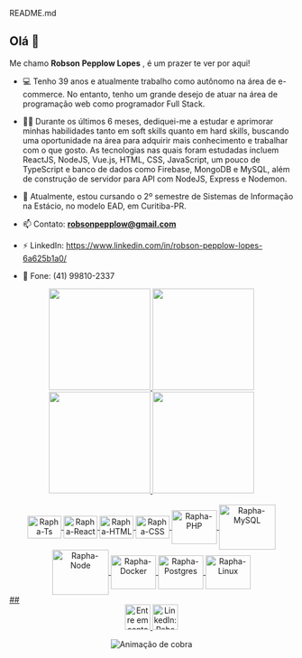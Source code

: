 README.md

##  Olá 👋
Me chamo **Robson Pepplow Lopes** , é um prazer te ver por aqui!
- 💻 Tenho 39 anos e atualmente trabalho como autônomo na área de e-commerce. No entanto, tenho um grande desejo de atuar na área de programação web como programador Full Stack.
- 👨‍💻 Durante os últimos 6 meses, dediquei-me a estudar e aprimorar minhas habilidades tanto em soft skills quanto em hard skills, buscando uma oportunidade na área para adquirir mais conhecimento e trabalhar com o que gosto.
As tecnologias nas quais foram estudadas incluem ReactJS, NodeJS, Vue.js, HTML, CSS, JavaScript, um pouco de TypeScript e banco de dados como Firebase, MongoDB e MySQL, além de construção de servidor para API com NodeJS, Express e Nodemon.
- 🏫 Atualmente, estou cursando o 2º semestre de Sistemas de Informação na Estácio, no modelo EAD, em Curitiba-PR.

- 📫 Contato: **robsonpepplow@gmail.com**
- ⚡ LinkedIn: https://www.linkedin.com/in/robson-pepplow-lopes-6a625b1a0/ 
- 🤳 Fone: (41) 99810-2337

<div align="center">
  <a href="https://github.com/RobPepplow">
  <img height="180em" src="https://github-readme-stats.vercel.app/api? user =RobsonPepplow&show_icons=true&theme=dracula&include_all_commits=true&count_private=true"/>
  <img height="180em" src="https://github-readme-stats.vercel.app/api/top-langs/? user =RobsonPepplow&layout=compact&langs_count=7&theme=dracula"/>
  <img height="180em" src="https://github-readme-stats.vercel.app/api? username =RobsonPepplow&show_icons=true&theme=dracula&include_all_commits=true&count_private=true"/>
  <img height="180em" src="https://github-readme-stats.vercel.app/api/top-langs/? username =RobsonPepplow&layout=compact&langs_count=7&theme=dracula"/>
</div>

<div align="center">
  <br/>
  <img align="center" alt="Rapha-Ts" height="40" width="60" src="https://raw.githubusercontent.com/devicons/devicon/master/icons/typescript/typescript-plain .svg">
  <img align="center" alt="Rapha-React" height="40" width="60" src="https://raw.githubusercontent.com/devicons/devicon/master/icons/react/react-original .svg">
  <img align="center" alt="Rapha-HTML" height="40" width="60" src="https://raw.githubusercontent.com/devicons/devicon/master/icons/html5/html5-original .svg">
  <img align="center" alt="Rapha-CSS" height="40" width="60" src="https://raw.githubusercontent.com/devicons/devicon/master/icons/css3/css3-original .svg">
  <img align="center" alt="Rapha-PHP" height="60" width="80" src="https://cdn.jsdelivr.net/gh/devicons/devicon/icons/php/php-plain .svg">
  <img align="center" alt="Rapha-MySQL" height="80" width="100" src="https://cdn.jsdelivr.net/gh/devicons/devicon/icons/mysql/mysql-original -wordmark.svg">
  <img align="center" alt="Rapha-Node" height="80" width="100" src="https://cdn.jsdelivr.net/gh/devicons/devicon/icons/nodejs/nodejs-original -wordmark.svg" />
  <img align="center" alt="Rapha-Docker" height="60" width="80" src="https://cdn.jsdelivr.net/gh/devicons/devicon/icons/docker/docker-original -wordmark.svg" />
  <img align="center" alt="Rapha-Postgres" height="60" width="80" src="https://cdn.jsdelivr.net/gh/devicons/devicon/icons/postgresql/postgresql-original -wordmark.svg" />
  <img align="center" alt="Rapha-Linux" height="60" width="80" src="https://cdn.jsdelivr.net/gh/devicons/devicon/icons/linux/linux-original .svg" />
</div>
##
<br/>
<div align="center" display="flex">
<a href = "mailto:robsonpepplow@gmail.com"><img height="45" width="45" alt="Entre em contato: robsonpepplow@gmail.com" src="https:// cdn-icons-png.flaticon.com/512/9051/9051851.png" target="_blank">   </a>
<a href="https://www.linkedin.com/in/RobsonPepplow" target="_blank"><img height="45" width="45" alt="LinkedIn: RobsonPepplow" src="https:/ /cdn-icons-png.flaticon.com/512/3536/3536505.png" target="_blank">   </a>
  
  ![ Animação de cobra ](https://github.com/RobsonPepplow/RobsonPepplow/blob/output/github-contribution-grid-snake.svg)
  
</div>
